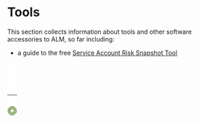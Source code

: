 ﻿[title]: # (Tools)
[tags]: # (Account Lifecycle Manager,ALM,)
[priority]: # (8000)

# Tools
 
This section collects information about tools and other software accessories to ALM, so far including:

* a guide to the free [Service Account Risk Snapshot Tool](./8400-discovery-tool/)

![Article End](../alm-bug.png)

  

  
